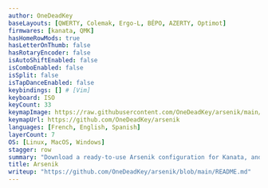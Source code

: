 ```yaml
---
author: OneDeadKey
baseLayouts: [QWERTY, Colemak, Ergo-L, BÉPO, AZERTY, Optimot]
firmwares: [kanata, QMK]
hasHomeRowMods: true
hasLetterOnThumb: false
hasRotaryEncoder: false
isAutoShiftEnabled: false
isComboEnabled: false
isSplit: false
isTapDanceEnabled: false
keybindings: [] # [Vim]
keyboard: ISO
keyCount: 33
keymapImage: https://raw.githubusercontent.com/OneDeadKey/arsenik/main/img/all.svg
keymapUrl: https://github.com/OneDeadKey/arsenik
languages: [French, English, Spanish]
layerCount: 7
OS: [Linux, MacOS, Windows]
stagger: row
summary: "Download a ready-to-use Arsenik configuration for Kanata, and enjoy your regular features that were normally only accessible to a programmable keyboard: Angle mod, Mod-taps, Home Row Mods, Symbols layer or Navigation layer."
title: Arsenik
writeup: "https://github.com/OneDeadKey/arsenik/blob/main/README.md"
---
```

